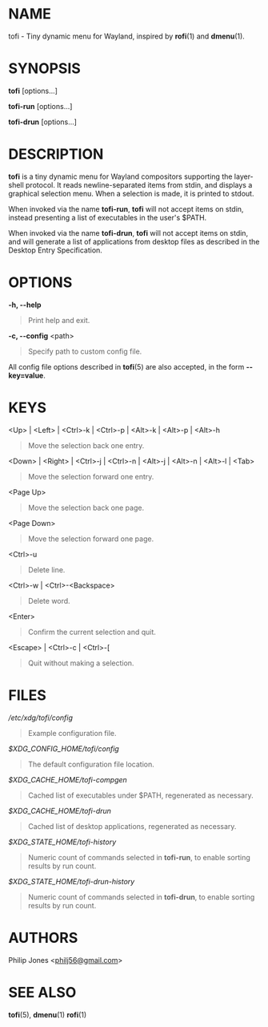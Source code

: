 # NAME

tofi - Tiny dynamic menu for Wayland, inspired by **rofi**(1) and
**dmenu**(1).

# SYNOPSIS

**tofi** \[options...\]

**tofi-run** \[options...\]

**tofi-drun** \[options...\]

# DESCRIPTION

**tofi** is a tiny dynamic menu for Wayland compositors supporting the
layer-shell protocol. It reads newline-separated items from stdin, and
displays a graphical selection menu. When a selection is made, it is
printed to stdout.

When invoked via the name **tofi-run**, **tofi** will not accept items
on stdin, instead presenting a list of executables in the user's \$PATH.

When invoked via the name **tofi-drun**, **tofi** will not accept items
on stdin, and will generate a list of applications from desktop files as
described in the Desktop Entry Specification.

# OPTIONS

**-h, --help**

> Print help and exit.

**-c, --config** \<path\>

> Specify path to custom config file.

All config file options described in **tofi**(5) are also accepted, in
the form **--key=value**.

# KEYS

\<Up\> \| \<Left\> \| \<Ctrl\>-k \| \<Ctrl\>-p \| \<Alt\>-k \| \<Alt\>-p
\| \<Alt\>-h

> Move the selection back one entry.

\<Down\> \| \<Right\> \| \<Ctrl\>-j \| \<Ctrl\>-n \| \<Alt\>-j \|
\<Alt\>-n \| \<Alt\>-l \| \<Tab\>

> Move the selection forward one entry.

\<Page Up\>

> Move the selection back one page.

\<Page Down\>

> Move the selection forward one page.

\<Ctrl\>-u

> Delete line.

\<Ctrl\>-w \| \<Ctrl\>-\<Backspace\>

> Delete word.

\<Enter\>

> Confirm the current selection and quit.

\<Escape\> \| \<Ctrl\>-c \| \<Ctrl\>-\[

> Quit without making a selection.

# FILES

*/etc/xdg/tofi/config*

> Example configuration file.

*\$XDG_CONFIG_HOME/tofi/config*

> The default configuration file location.

*\$XDG_CACHE_HOME/tofi-compgen*

> Cached list of executables under \$PATH, regenerated as necessary.

*\$XDG_CACHE_HOME/tofi-drun*

> Cached list of desktop applications, regenerated as necessary.

*\$XDG_STATE_HOME/tofi-history*

> Numeric count of commands selected in **tofi-run**, to enable sorting
> results by run count.

*\$XDG_STATE_HOME/tofi-drun-history*

> Numeric count of commands selected in **tofi-drun**, to enable sorting
> results by run count.

# AUTHORS

Philip Jones \<philj56@gmail.com\>

# SEE ALSO

**tofi**(5), **dmenu**(1) **rofi**(1)
